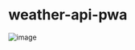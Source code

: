 # weather-api-pwa

![image](https://user-images.githubusercontent.com/75429660/204035230-ae49be07-3253-403f-9b80-65278b7f79ba.png)
